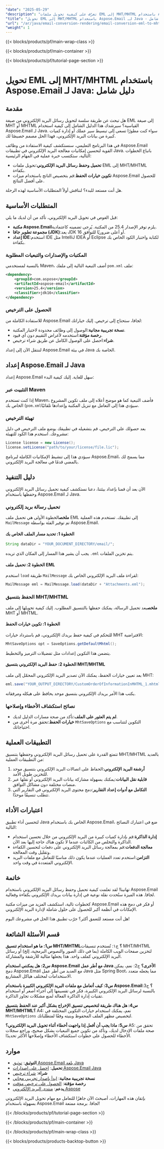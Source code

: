 ```yaml
---
"date": "2025-05-29"
"description": "تعرّف على كيفية تحويل ملفات EML إلى MHT/MHTML باستخدام Aspose.Email لـ Java. حسّن إدارة بريدك الإلكتروني وحسّن قابلية نقل البيانات مع هذا الدليل المفصل."
"title": "تحويل EML إلى MHT/MHTML باستخدام Aspose.Email لـ Java - دليل شامل"
"url": "/ar/java/email-conversion-rendering/email-conversion-eml-to-mht-aspose-email-java/"
"weight": 1
---
```


{{< blocks/products/pf/main-wrap-class >}}

{{< blocks/products/pf/main-container >}}

{{< blocks/products/pf/tutorial-page-section >}}
# تحويل EML إلى MHT/MHTML باستخدام Aspose.Email لـ Java: دليل شامل

## مقدمة

هل تبحث عن طريقة سلسة لتحويل رسائل البريد الإلكتروني من صيغة EML إلى صيغة MHT أو MHTML القياسية؟ سيرشدك هذا الدليل الشامل إلى كيفية استخدام Aspose.Email لـ Java. سواء كنت مطورًا تسعى إلى تبسيط سير عملك أو إدارة كميات كبيرة من بيانات البريد الإلكتروني، فهذا الحل مصمم خصيصًا لك.

في هذا البرنامج التعليمي، سنستكشف كيفية الاستفادة من وظائف Aspose.Email القوية لتحسين إمكانيات معالجة البريد الإلكتروني في تطبيقات Java. باتباع الخطوات التالية، ستكتسب خبرة عملية في المهام الرئيسية:
- **تحميل وحفظ رسائل البريد الإلكتروني**:تحويل ملفات EML إلى MHT/MHTML بكفاءة.
- **تكوين خيارات الحفظ**:قم بتخصيص الناتج باستخدام ميزات Aspose.Email للحصول على أفضل النتائج.

هل أنت مستعد للبدء؟ لنناقش أولاً المتطلبات الأساسية لهذه الرحلة.

## المتطلبات الأساسية

قبل الغوص في تحويل البريد الإلكتروني، تأكد من أن لديك ما يلي:
- **مكتبة Aspose.Email**يلزم توفر الإصدار 25.4 من المكتبة. يُرجى تضمينه كاعتمادية.
- **مجموعة تطوير جافا (JDK)**:يعد JDK 16 أو أعلى ضروريًا للتوافق.
- **إعداد IDE**:استخدم IDE مثل IntelliJ IDEA أو Eclipse لكتابة واختبار الكود الخاص بك بكفاءة.

### المكتبات والإصدارات والتبعيات المطلوبة

بالنسبة لمستخدمي Maven، أضف التبعية التالية إلى ملفك `pom.xml` ملف:

```xml
<dependency>
    <groupId>com.aspose</groupId>
    <artifactId>aspose-email</artifactId>
    <version>25.4</version>
    <classifier>jdk16</classifier>
</dependency>
```

### الحصول على الترخيص

للاستفادة الكاملة من Aspose.Email لجافا، ستحتاج إلى ترخيص. إليك خياراتك:
- **نسخة تجريبية مجانية**:الوصول إلى وظائف محدودة لاختبار المكتبة.
- **رخصة مؤقتة**:استخدمه لأغراض التقييم دون أي قيود.
- **شراء**:احصل على الوصول الكامل عن طريق شراء ترخيص.

لننتقل الآن إلى إعداد Aspose.Email في بيئة Java الخاصة بك.

## إعداد Aspose.Email لـ Java

إعداد Aspose.Email سهل للغاية. إليك كيفية البدء:

### التثبيت عبر Maven

إذا كنت تستخدم Maven، فأضف التبعية كما هو موضح أعلاه إلى ملف تكوين المشروع الخاص بك (`pom.xml`سيؤدي هذا إلى التعامل مع تنزيل المكتبة وإعدادها تلقائيًا.

### تهيئة الترخيص

بعد حصولك على الترخيص، قم بتشغيله في تطبيقك بوضع ملف الترخيص في دليل مشروعك. استخدم هذا الكود للتهيئة:

```java
License license = new License();
license.setLicense("path/to/your/license/file.lic");
```

سيؤدي هذا إلى تنشيط الإمكانيات الكاملة لبرنامج Aspose.Email، مما يسمح لك بالمضي قدمًا في معالجة البريد الإلكتروني.

## دليل التنفيذ

الآن بعد أن قمنا بإعداد بيئتنا، دعنا نستكشف كيفية تحميل رسائل البريد الإلكتروني وحفظها باستخدام Aspose.Email لـ Java.

### تحميل رسالة بريد إلكتروني

**ملخص**الخطوة الأولى هي تحميل ملف EML إلى تطبيقك. تستخدم هذه العملية `MailMessage` تم توفير الفئة بواسطة Aspose.Email.

#### الخطوة 1: تحديد مسار الملف الخاص بك

```java
String dataDir = "YOUR_DOCUMENT_DIRECTORY/email/";
```

يجب أن يشير هذا المسار إلى المكان الذي تريده `.eml` يتم تخزين الملفات.

#### الخطوة 2: تحميل ملف EML

استخدم `load` طريقة `MailMessage` لقراءة ملف البريد الإلكتروني الخاص بك:

```java
MailMessage eml = MailMessage.load(dataDir + "Attachments.eml");
```

### الحفظ بتنسيق MHT/MHTML

**ملخص**بعد تحميل الرسالة، يمكنك حفظها بالتنسيق المطلوب. إليك كيفية تحويلها إلى ملف MHT أو MHTML.

#### الخطوة 1: تكوين خيارات الحفظ

للتحكم في كيفية حفظ بريدك الإلكتروني، قم باسترداد خيارات MHT الافتراضية:

```java
MhtSaveOptions opt = SaveOptions.getDefaultMhtml();
```

يتضمن هذا التكوين إعدادات مثل تفضيلات الترميز والتخطيط.

#### الخطوة 2: حفظ البريد الإلكتروني بتنسيق MHT/MHTML

بعد تعيين خيارات الحفظ، يمكنك الآن تصدير البريد الإلكتروني المحمّل إلى ملف MHT:

```java
eml.save("YOUR_OUTPUT_DIRECTORY/CustomOrderOfInformationInMHTML_1.mhtml");
```

يكتب هذا الأمر بريدك الإلكتروني بتنسيق موحد يحافظ على هيكله ومرفقاته.

### نصائح استكشاف الأخطاء وإصلاحها
- **لم يتم العثور على الملف**:تأكد من صحة مسارات الدليل لديك.
- **خيارات الحفظ**:تحقق مرة أخرى من `MhtSaveOptions` التكوين لتتناسب مع احتياجاتك.

## التطبيقات العملية

تتمتع القدرة على تحميل رسائل البريد الإلكتروني وحفظها بتنسيق MHT/MHTML بالعديد من التطبيقات العملية:
1. **أرشفة البريد الإلكتروني**:الحفاظ على اتصالات البريد الإلكتروني بتنسيق موحد للتخزين طويل الأمد.
2. **قابلية نقل البيانات**:يمكنك بسهولة مشاركة بيانات البريد الإلكتروني أو نقلها عبر منصات مختلفة دون مشاكل التوافق.
3. **التكامل مع أدوات إعداد التقارير**:دمج محتوى البريد الإلكتروني في التقارير التي تتطلب تنسيقًا موحدًا.

## اعتبارات الأداء

لتحسين أداء تطبيق Java الخاص بك باستخدام Aspose.Email، ضع في اعتبارك النصائح التالية:
- **إدارة الذاكرة**:قم بإدارة كميات كبيرة من البريد الإلكتروني من خلال تحسين استخدام الذاكرة والتخلص من الكائنات عندما لا تكون هناك حاجة إليها بعد الآن.
- **معالجة الدفعات**:قم بمعالجة رسائل البريد الإلكتروني على دفعات لتحسين الكفاءة وتقليل وقت المعالجة.
- **التزامن**:استخدم تعدد العمليات عندما يكون ذلك مناسبًا للتعامل مع ملفات البريد الإلكتروني المتعددة في وقت واحد.

## خاتمة

تهانينا! لقد تعلمت كيفية تحميل وحفظ رسائل البريد الإلكتروني باستخدام Aspose.Email لجافا. هذه الميزة ستُحدث نقلة نوعية في إدارة بيانات بريدك الإلكتروني بكفاءة وفعالية.

كخطوات تالية، استكشف المزيد من ميزات مكتبة Aspose.Email أو فكر في دمج هذه الإمكانات في أنظمة أكبر للحصول على حلول شاملة لإدارة البريد الإلكتروني.

هل أنت مستعد للتعمق أكثر؟ جرّب تطبيق هذا الحل في مشروعك اليوم!

## قسم الأسئلة الشائعة

**س1: ما هو استخدام تنسيق MHT/MHTML؟**
ج١: تُستخدم تنسيقات MHT/MHTML لتخزين صفحات الويب الكاملة (بما في ذلك الصور والنصوص البرمجية، إلخ) أو رسائل البريد الإلكتروني كملف واحد. هذا يجعلها مثالية للأرشفة والمشاركة.

**س2: هل يمكنني استخدام Aspose.Email مع أطر عمل Java الأخرى؟**
ج2: نعم، يمكن دمج Aspose.Email مع العديد من أطر عمل Java مثل Spring Boot، مما يجعله متعدد الاستخدامات لمختلف هياكل المشاريع.

**س3: كيف أتعامل مع ملفات البريد الإلكتروني الكبيرة باستخدام Aspose.Email؟**
ج3: بالنسبة لرسائل البريد الإلكتروني الكبيرة، فكر في تقسيمها إلى أجزاء أصغر أو استخدام تقنيات إدارة الذاكرة الفعالة لمنع مشكلات تجاوز الذاكرة.

**س4: هل هناك طريقة لتخصيص تنسيق الإخراج بشكل أكبر عند الحفظ بتنسيق MHT/MHTML؟**
A4: نعم، يمكنك استخدام خيارات التكوين المختلفة في `MhtSaveOptions` لتخصيص مظهر الملف المحفوظ وبنيته وفقًا لمتطلباتك.

**س5: ماذا يجب أن أفعل إذا واجهت أخطاء أثناء تحويل البريد الإلكتروني؟**
A5: تحقق من صحة ملفات الإدخال لديك، وتأكد من تكوين جميع التبعيات بشكل صحيح، وراجع سجلات الأخطاء للحصول على خطوات استكشاف الأخطاء وإصلاحها الأكثر تحديدًا.

## موارد
- **التوثيق**: [توثيق Aspose.Email بلغة Java](https://reference.aspose.com/email/java/)
- **تحميل**: [احصل على إصدارات Aspose.Email Java](https://releases.aspose.com/email/java/)
- **شراء**: [شراء ترخيص](https://purchase.aspose.com/buy)
- **نسخة تجريبية مجانية**: [ابدأ بإصدار تجريبي مجاني](https://releases.aspose.com/email/java/)
- **رخصة مؤقتة**: [الحصول على ترخيص مؤقت](https://purchase.aspose.com/temporary-license/)
- **يدعم**: [منتدى البريد الإلكتروني Aspose](https://forum.aspose.com/c/email/10)

بإتقان هذه المهارات، أصبحتَ الآن جاهزًا للتعامل مع مهام تحويل البريد الإلكتروني بسهولة باستخدام Aspose.Email لجافا. برمجة ممتعة!

{{< /blocks/products/pf/tutorial-page-section >}}

{{< /blocks/products/pf/main-container >}}

{{< /blocks/products/pf/main-wrap-class >}}

{{< blocks/products/products-backtop-button >}}